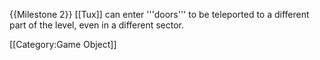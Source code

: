 {{Milestone 2}}
[[Tux]] can enter '''doors''' to be teleported to a different part of the level, even in a different sector.

[[Category:Game Object]]
